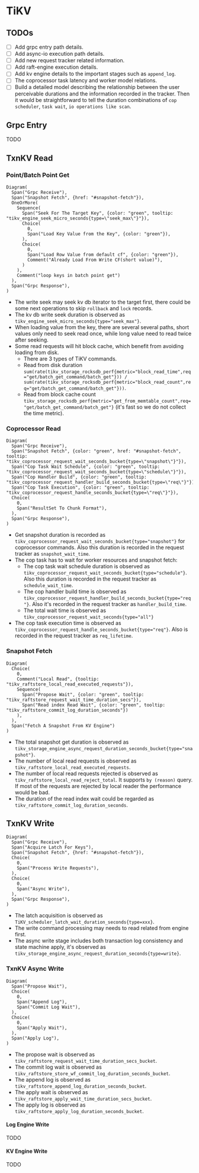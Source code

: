 # TiKV


## TODOs
- [ ] Add grpc entry path details.
- [ ] Add async-io execution path details.
- [ ] Add new request tracker related information.
- [ ] Add raft-engine execution details.
- [ ] Add kv engine details to the important stages such as `append_log`.
- [ ] The coprocessor task latency and worker model relations.
- [ ] Build a detailed model describing the relationship between the user perceivable durations and the information recorded in the tracker. Then
it would be straightforward to tell the duration combinations of `cop scheduler`, `task wait`, `io operations like scan`.

## Grpc Entry
TODO

## TxnKV Read

### Point/Batch Point Get

```railroad
Diagram(
  Span("Grpc Receive"),
  Span("Snapshot Fetch", {href: "#snapshot-fetch"}),
  OneOrMore(
    Sequence(
      Span("Seek For The Target Key", {color: "green", tooltip: "tikv_engine_seek_micro_seconds{type=\"seek_max\"}"}),
      Choice(
        0,
        Span("Load Key Value from the Key", {color: "green"}),
      ),
      Choice(
        0,
        Span("Load Row Value from default cf", {color: "green"}),
        Comment("Already Load From Write CF(short value)"),
      )
    ),
    Comment("loop keys in batch point get")
  ),
  Span("Grpc Response"),
)
```

- The write seek may seek kv db iterator to the target first, there could be some next operations to skip `rollback` and `lock` records.
- The kv db write seek duration is observed as `tikv_engine_seek_micro_seconds{type="seek_max"}`.
- When loading value from the key, there are several several paths, short values only need to seek read once, while long value need to read twice after seeking.
- Some read requests will hit block cache, which benefit from avoiding loading from disk.
  - There are 3 types of TiKV commands.
  - Read from disk duration `sum(rate(tikv_storage_rocksdb_perf{metric="block_read_time",req="get/batch_get_command/batch_get"})) / sum(rate(tikv_storage_rocksdb_perf{metric="block_read_count",req="get/batch_get_command/batch_get"}))`.
  - Read from block cache count `tikv_storage_rocksdb_perf{metric="get_from_memtable_count",req="get/batch_get_command/batch_get"}` (it's fast so we do not collect the time metric).

### Coprocessor Read

```railroad
Diagram(
  Span("Grpc Receive"),
  Span("Snapshot Fetch", {color: "green", href: "#snapshot-fetch", tooltip: "tikv_coprocessor_request_wait_seconds_bucket{type=\"snapshot\"}"}),
  Span("Cop Task Wait Schedule", {color: "green", tooltip: "tikv_coprocessor_request_wait_seconds_bucket{type=\"schedule\"}"}),
  Span("Cop Handler Build", {color: "green", tooltip: "tikv_coprocessor_request_handler_build_seconds_bucket{type=\"req\"}"}),
  Span("Cop Task Execution", {color: "green", tooltip: "tikv_coprocessor_request_handle_seconds_bucket{type=\"req\"}"}),
  Choice(
    0,
    Span("ResultSet To Chunk Format"),
  ),
  Span("Grpc Response"),
)
```

- Get snapshot duration is recorded as `tikv_coprocessor_request_wait_seconds_bucket{type="snapshot"}` for coprocessor commands. Also this duration is recorded in the request tracker as `snapshot_wait_time`.
- The cop task has to wait for worker resources and snapshot fetch:
  - The cop task wait schedule duration is observed as `tikv_coprocessor_request_wait_seconds_bucket{type="schedule"}`. Also this duration is
    recorded in the request tracker as `schedule_wait_time`.
  - The cop handler build time is observed as `tikv_coprocessor_request_handler_build_seconds_bucket{type="req"}`. Also it's recorded in the request
    tracker as `handler_build_time`.
  - The total wait time is observed as `tikv_coprocessor_request_wait_seconds{type="all"}`
- The cop task execution time is observed as `tikv_coprocessor_request_handle_seconds_bucket{type="req"}`. Also is recorded in the request tracker as
  `req_lifetime`.

### Snapshot Fetch

```railroad
Diagram(
  Choice(
    0,
    Comment("Local Read", {tooltip: "tikv_raftstore_local_read_executed_requests"}),
    Sequence(
      Span("Propose Wait", {color: "green", tooltip: "tikv_raftstore_request_wait_time_duration_secs"}),
      Span("Read index Read Wait", {color: "green", tooltip: "tikv_raftstore_commit_log_duration_seconds"})
    ),
  ),
  Span("Fetch A Snapshot From KV Engine")
)
```

- The total snapshot get duration is observed as `tikv_storage_engine_async_request_duration_seconds_bucket{type="snapshot"}`.
- The number of local read requests is observed as `tikv_raftstore_local_read_executed_requests`.
- The number of local read requests rejected is observed as `tikv_raftstore_local_read_reject_total`.
  It supports `by (reason)` query.
  If most of the requests are rejected by local reader the performance would be bad.
- The duration of the read index wait could be regarded as `tikv_raftstore_commit_log_duration_seconds`.


## TxnKV Write

```railroad
Diagram(
  Span("Grpc Receive"),
  Span("Acquire Latch For Keys"),
  Span("Snapshot Fetch", {href: "#snapshot-fetch"}),
  Choice(
    0,
    Span("Process Write Requests"),
  ),
  Choice(
    0,
    Span("Async Write"),
  ),
  Span("Grpc Response"),
)
```

- The latch acquisition is observed as `TiKV_scheduler_latch_wait_duration_seconds{type=xxx}`.
- The write command processing may needs to read related from engine first.
- The async write stage includes both transaction log consistency and state machine apply, it's observed as `tikv_storage_engine_async_request_duration_seconds{type=write}`.

### TxnKV Async Write

``` railroad
Diagram(
  Span("Propose Wait"),
  Choice(
    0,
    Span("Append Log"),
    Span("Commit Log Wait"),
  ),
  Choice(
    0,
    Span("Apply Wait"),
  ),
  Span("Apply Log"),
)
```

- The propose wait is observed as `tikv_raftstore_request_wait_time_duration_secs_bucket`.
- The commit log wait is observed as `tikv_raftstore_store_wf_commit_log_duration_seconds_bucket`.
- The append log is observed as `tikv_raftstore_append_log_duration_seconds_bucket`.
- The apply wait is observed as `tikv_raftstore_apply_wait_time_duration_secs_bucket`.
- The apply log is observed as `tikv_raftstore_apply_log_duration_seconds_bucket`.

#### Log Engine Write

TODO

#### KV Engine Write

TODO
